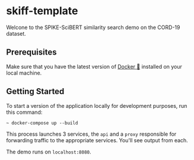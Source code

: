 
# skiff-template

Welcone to the SPIKE-SciBERT similarity search demo on the CORD-19 dataset. 

## Prerequisites

Make sure that you have the latest version of [Docker 🐳](https://www.docker.com/get-started)
installed on your local machine.

## Getting Started


To start a version of the application locally for development purposes, run
this command:

```
~ docker-compose up --build
```

This process launches 3 services, the `api` and a `proxy` responsible
for forwarding traffic to the appropriate services. You'll see output
from each.

The demo runs on `localhost:8080`.
